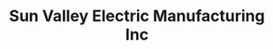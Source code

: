 ---
title: "Sun Valley Electric Manufacturing Inc"
url: /phoenix/sun-valley-electric-manufacturing-inc/
shop: electrical
---